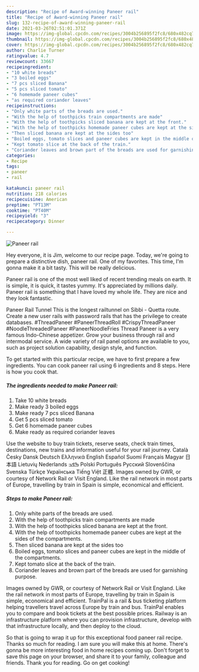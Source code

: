 ```yaml
---
description: "Recipe of Award-winning Paneer rail"
title: "Recipe of Award-winning Paneer rail"
slug: 132-recipe-of-award-winning-paneer-rail
date: 2021-03-26T02:51:01.371Z
image: https://img-global.cpcdn.com/recipes/3004b256895f2fc8/680x482cq70/paneer-rail-recipe-main-photo.jpg
thumbnail: https://img-global.cpcdn.com/recipes/3004b256895f2fc8/680x482cq70/paneer-rail-recipe-main-photo.jpg
cover: https://img-global.cpcdn.com/recipes/3004b256895f2fc8/680x482cq70/paneer-rail-recipe-main-photo.jpg
author: Charlie Turner
ratingvalue: 4.7
reviewcount: 33667
recipeingredient:
- "10 white breads"
- "3 boiled eggs"
- "7 pcs sliced Banana"
- "5 pcs sliced tomato"
- "6 homemade paneer cubes"
- "as required coriander leaves"
recipeinstructions:
- "Only white parts of the breads are used."
- "With the help of toothpicks train compartments are made"
- "With the help of toothpicks sliced banana are kept at the front."
- "With the help of toothpicks homemade paneer cubes are kept at the sides of the compartments."
- "Then sliced banana are kept at the sides too"
- "Boiled eggs, tomato slices and paneer cubes are kept in the middle of the compartments."
- "Kept tomato slice at the back of the train."
- "Coriander leaves and brown part of the breads are used for garnishing purpose."
categories:
- Recipe
tags:
- paneer
- rail

katakunci: paneer rail 
nutrition: 218 calories
recipecuisine: American
preptime: "PT13M"
cooktime: "PT40M"
recipeyield: "3"
recipecategory: Dinner

---
```



![Paneer rail](https://img-global.cpcdn.com/recipes/3004b256895f2fc8/680x482cq70/paneer-rail-recipe-main-photo.jpg)

Hey everyone, it is Jim, welcome to our recipe page. Today, we're going to prepare a distinctive dish, paneer rail. One of my favorites. This time, I'm gonna make it a bit tasty. This will be really delicious.

Paneer rail is one of the most well liked of recent trending meals on earth. It is simple, it is quick, it tastes yummy. It's appreciated by millions daily. Paneer rail is something that I have loved my whole life. They are nice and they look fantastic.

Paneer Rail Tunnel This is the longest railtunnel on Sibbi - Quetta route. Create a new user rails with password rails that has the privilege to create databases. #ThreadPaneer #PaneerThreadRoll #CrispyThreadPaneer #NoodleThreadedPaneer #PaneerNoodleFries Thread Paneer is a very famous Indo-Chinese appetizer. Grow your business through rail and intermodal service. A wide variety of rail panel options are available to you, such as project solution capability, design style, and function.


To get started with this particular recipe, we have to first prepare a few ingredients. You can cook paneer rail using 6 ingredients and 8 steps. Here is how you cook that.

<!--inarticleads1-->

##### The ingredients needed to make Paneer rail:

1. Take 10 white breads
1. Make ready 3 boiled eggs
1. Make ready 7 pcs sliced Banana
1. Get 5 pcs sliced tomato
1. Get 6 homemade paneer cubes
1. Make ready as required coriander leaves


Use the website to buy train tickets, reserve seats, check train times, destinations, new trains and information useful for your rail journey. Català Česky Dansk Deutsch Ελληνικά English Español Suomi Français Magyar 日本語 Lietuvių Nederlands ߒߞߏ Polski Português Русский Slovenščina Svenska Türkçe Українська Tiếng Việt 正體. Images owned by GWR, or courtesy of Network Rail or Visit England. Like the rail network in most parts of Europe, travelling by train in Spain is simple, economical and efficient. 

<!--inarticleads2-->

##### Steps to make Paneer rail:

1. Only white parts of the breads are used.
1. With the help of toothpicks train compartments are made
1. With the help of toothpicks sliced banana are kept at the front.
1. With the help of toothpicks homemade paneer cubes are kept at the sides of the compartments.
1. Then sliced banana are kept at the sides too
1. Boiled eggs, tomato slices and paneer cubes are kept in the middle of the compartments.
1. Kept tomato slice at the back of the train.
1. Coriander leaves and brown part of the breads are used for garnishing purpose.


Images owned by GWR, or courtesy of Network Rail or Visit England. Like the rail network in most parts of Europe, travelling by train in Spain is simple, economical and efficient. TrainPal is a rail &amp; bus ticketing platform helping travellers travel across Europe by train and bus. TrainPal enables you to compare and book tickets at the best possible prices. Railway is an infrastructure platform where you can provision infrastructure, develop with that infrastructure locally, and then deploy to the cloud. 

So that is going to wrap it up for this exceptional food paneer rail recipe. Thanks so much for reading. I am sure you will make this at home. There's gonna be more interesting food in home recipes coming up. Don't forget to save this page on your browser, and share it to your family, colleague and friends. Thank you for reading. Go on get cooking!
